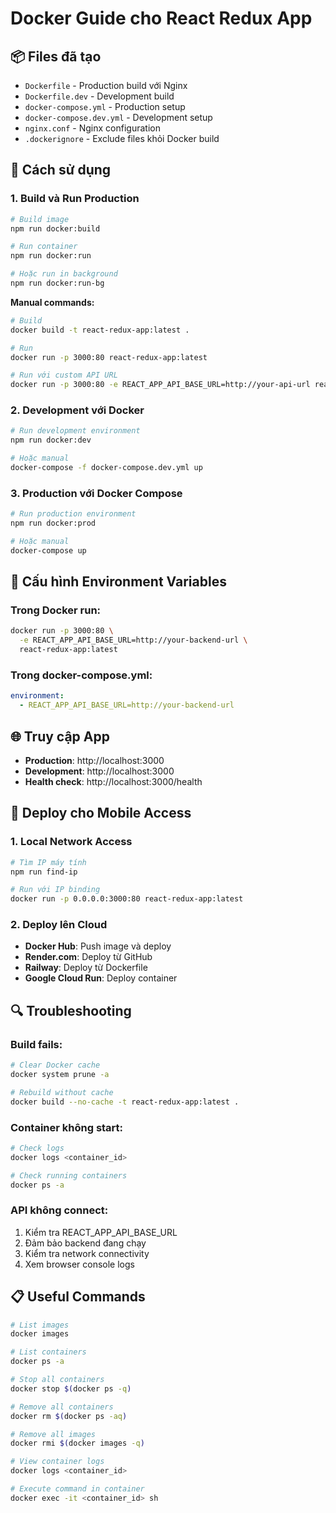 # Docker Guide cho React Redux App

## 📦 Files đã tạo

- `Dockerfile` - Production build với Nginx
- `Dockerfile.dev` - Development build
- `docker-compose.yml` - Production setup
- `docker-compose.dev.yml` - Development setup
- `nginx.conf` - Nginx configuration
- `.dockerignore` - Exclude files khỏi Docker build

## 🚀 Cách sử dụng

### 1. Build và Run Production

```bash
# Build image
npm run docker:build

# Run container
npm run docker:run

# Hoặc run in background
npm run docker:run-bg
```

**Manual commands:**
```bash
# Build
docker build -t react-redux-app:latest .

# Run
docker run -p 3000:80 react-redux-app:latest

# Run với custom API URL
docker run -p 3000:80 -e REACT_APP_API_BASE_URL=http://your-api-url react-redux-app:latest
```

### 2. Development với Docker

```bash
# Run development environment
npm run docker:dev

# Hoặc manual
docker-compose -f docker-compose.dev.yml up
```

### 3. Production với Docker Compose

```bash
# Run production environment
npm run docker:prod

# Hoặc manual
docker-compose up
```

## 🔧 Cấu hình Environment Variables

### Trong Docker run:
```bash
docker run -p 3000:80 \
  -e REACT_APP_API_BASE_URL=http://your-backend-url \
  react-redux-app:latest
```

### Trong docker-compose.yml:
```yaml
environment:
  - REACT_APP_API_BASE_URL=http://your-backend-url
```

## 🌐 Truy cập App

- **Production**: http://localhost:3000
- **Development**: http://localhost:3000
- **Health check**: http://localhost:3000/health

## 📱 Deploy cho Mobile Access

### 1. Local Network Access
```bash
# Tìm IP máy tính
npm run find-ip

# Run với IP binding
docker run -p 0.0.0.0:3000:80 react-redux-app:latest
```

### 2. Deploy lên Cloud
- **Docker Hub**: Push image và deploy
- **Render.com**: Deploy từ GitHub
- **Railway**: Deploy từ Dockerfile
- **Google Cloud Run**: Deploy container

## 🔍 Troubleshooting

### Build fails:
```bash
# Clear Docker cache
docker system prune -a

# Rebuild without cache
docker build --no-cache -t react-redux-app:latest .
```

### Container không start:
```bash
# Check logs
docker logs <container_id>

# Check running containers
docker ps -a
```

### API không connect:
1. Kiểm tra REACT_APP_API_BASE_URL
2. Đảm bảo backend đang chạy
3. Kiểm tra network connectivity
4. Xem browser console logs

## 📋 Useful Commands

```bash
# List images
docker images

# List containers
docker ps -a

# Stop all containers
docker stop $(docker ps -q)

# Remove all containers
docker rm $(docker ps -aq)

# Remove all images
docker rmi $(docker images -q)

# View container logs
docker logs <container_id>

# Execute command in container
docker exec -it <container_id> sh
```
